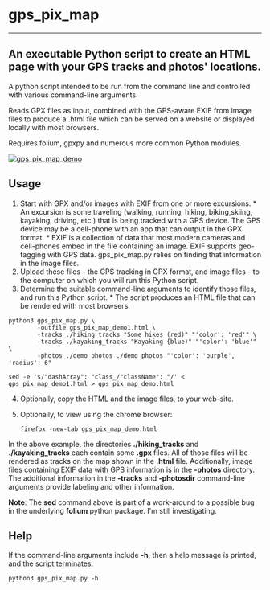 # gps_pix_map

---

## An executable Python script  to create an HTML page with your GPS tracks and photos' locations.

A python script intended to be run from the command line and controlled with various command-line arguments.

Reads GPX files as input, combined with the GPS-aware EXIF from image files to produce a .html file which can be served on a website or displayed locally with most browsers.

Requires folium, gpxpy and numerous more common Python modules.

[![gps_pix_map_demo](http://kokanee.mynetgear.com/demo_photos/gps_pix_map_demo_scaled.png)](http://kokanee.mynetgear.com/gps_pix_map_demo.html "Link to a live HTML page generated by the command-lines below.")

## Usage

1. Start with GPX and/or images with EXIF from one or more excursions.
        * An excursion is some traveling (walking, running, hiking, biking,skiing, kayaking, driving, etc.) that is being tracked with a GPS device. The GPS device may be a cell-phone with an app that can output in the GPX format.
        * EXIF is a collection of data that most modern cameras and cell-phones embed in the file containing an image. EXIF supports geo-tagging with GPS data. gps_pix_map.py relies on finding that information in the image files.
2. Upload these files - the GPS tracking in GPX format, and image files - to the computer on which you will run this Python script.
3. Determine the suitable command-line arguments to identify those files, and run this Python script.
        * The script produces an HTML file that can be rendered with most browsers.

```
python3 gps_pix_map.py \
        -outfile gps_pix_map_demo1.html \
        -tracks ./hiking_tracks "Some hikes (red)" "'color': 'red'" \
        -tracks ./kayaking_tracks "Kayaking {blue)" "'color': 'blue'" \
        -photos ./demo_photos ./demo_photos "'color': 'purple', 'radius': 6"

sed -e 's/"dashArray": "class_/"className": "/' < gps_pix_map_demo1.html > gps_pix_map_demo.html
```

4. Optionally, copy the HTML and the image files, to your web-site.
5. Optionally, to view using the chrome browser:

    `firefox -new-tab gps_pix_map_demo.html`

In the above example, the directories **./hiking_tracks** and **./kayaking_tracks** each contain some **.gpx** files. All of those files will be rendered as tracks on the map shown in the **.html** file.
Additionally, image files containing EXIF data with GPS information is in the **-photos** directory.
The additional information in the **-tracks** and **-photosdir** command-line arguments provide labeling and other information.

**Note**: The **sed** command above is part of a work-around to a possible bug in the underlying **folium** python package. I'm still investigating.

## Help

If the command-line arguments include **-h**, then a help message is printed, and the script terminates.

    python3 gps_pix_map.py -h
